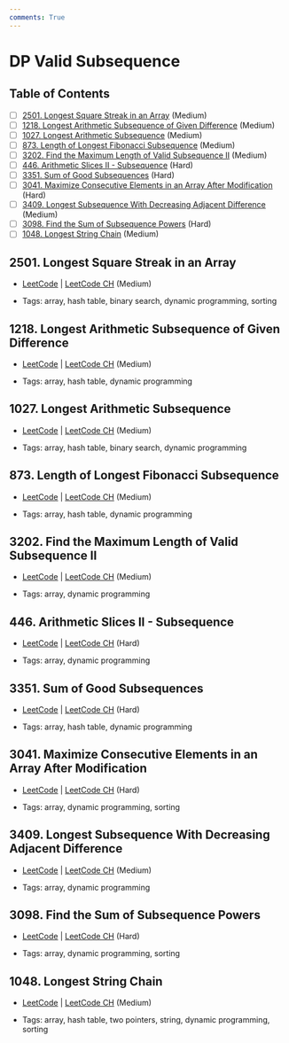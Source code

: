 ```yaml
---
comments: True
---
```


# DP Valid Subsequence

## Table of Contents

- [ ] [2501. Longest Square Streak in an Array](https://leetcode.cn/problems/longest-square-streak-in-an-array/) (Medium)
- [ ] [1218. Longest Arithmetic Subsequence of Given Difference](https://leetcode.cn/problems/longest-arithmetic-subsequence-of-given-difference/) (Medium)
- [ ] [1027. Longest Arithmetic Subsequence](https://leetcode.cn/problems/longest-arithmetic-subsequence/) (Medium)
- [ ] [873. Length of Longest Fibonacci Subsequence](https://leetcode.cn/problems/length-of-longest-fibonacci-subsequence/) (Medium)
- [ ] [3202. Find the Maximum Length of Valid Subsequence II](https://leetcode.cn/problems/find-the-maximum-length-of-valid-subsequence-ii/) (Medium)
- [ ] [446. Arithmetic Slices II - Subsequence](https://leetcode.cn/problems/arithmetic-slices-ii-subsequence/) (Hard)
- [ ] [3351. Sum of Good Subsequences](https://leetcode.cn/problems/sum-of-good-subsequences/) (Hard)
- [ ] [3041. Maximize Consecutive Elements in an Array After Modification](https://leetcode.cn/problems/maximize-consecutive-elements-in-an-array-after-modification/) (Hard)
- [ ] [3409. Longest Subsequence With Decreasing Adjacent Difference](https://leetcode.cn/problems/longest-subsequence-with-decreasing-adjacent-difference/) (Medium)
- [ ] [3098. Find the Sum of Subsequence Powers](https://leetcode.cn/problems/find-the-sum-of-subsequence-powers/) (Hard)
- [ ] [1048. Longest String Chain](https://leetcode.cn/problems/longest-string-chain/) (Medium)

## 2501. Longest Square Streak in an Array

-   [LeetCode](https://leetcode.com/problems/longest-square-streak-in-an-array/) | [LeetCode CH](https://leetcode.cn/problems/longest-square-streak-in-an-array/) (Medium)

-   Tags: array, hash table, binary search, dynamic programming, sorting
## 1218. Longest Arithmetic Subsequence of Given Difference

-   [LeetCode](https://leetcode.com/problems/longest-arithmetic-subsequence-of-given-difference/) | [LeetCode CH](https://leetcode.cn/problems/longest-arithmetic-subsequence-of-given-difference/) (Medium)

-   Tags: array, hash table, dynamic programming
## 1027. Longest Arithmetic Subsequence

-   [LeetCode](https://leetcode.com/problems/longest-arithmetic-subsequence/) | [LeetCode CH](https://leetcode.cn/problems/longest-arithmetic-subsequence/) (Medium)

-   Tags: array, hash table, binary search, dynamic programming
## 873. Length of Longest Fibonacci Subsequence

-   [LeetCode](https://leetcode.com/problems/length-of-longest-fibonacci-subsequence/) | [LeetCode CH](https://leetcode.cn/problems/length-of-longest-fibonacci-subsequence/) (Medium)

-   Tags: array, hash table, dynamic programming
## 3202. Find the Maximum Length of Valid Subsequence II

-   [LeetCode](https://leetcode.com/problems/find-the-maximum-length-of-valid-subsequence-ii/) | [LeetCode CH](https://leetcode.cn/problems/find-the-maximum-length-of-valid-subsequence-ii/) (Medium)

-   Tags: array, dynamic programming
## 446. Arithmetic Slices II - Subsequence

-   [LeetCode](https://leetcode.com/problems/arithmetic-slices-ii-subsequence/) | [LeetCode CH](https://leetcode.cn/problems/arithmetic-slices-ii-subsequence/) (Hard)

-   Tags: array, dynamic programming
## 3351. Sum of Good Subsequences

-   [LeetCode](https://leetcode.com/problems/sum-of-good-subsequences/) | [LeetCode CH](https://leetcode.cn/problems/sum-of-good-subsequences/) (Hard)

-   Tags: array, hash table, dynamic programming
## 3041. Maximize Consecutive Elements in an Array After Modification

-   [LeetCode](https://leetcode.com/problems/maximize-consecutive-elements-in-an-array-after-modification/) | [LeetCode CH](https://leetcode.cn/problems/maximize-consecutive-elements-in-an-array-after-modification/) (Hard)

-   Tags: array, dynamic programming, sorting
## 3409. Longest Subsequence With Decreasing Adjacent Difference

-   [LeetCode](https://leetcode.com/problems/longest-subsequence-with-decreasing-adjacent-difference/) | [LeetCode CH](https://leetcode.cn/problems/longest-subsequence-with-decreasing-adjacent-difference/) (Medium)

-   Tags: array, dynamic programming
## 3098. Find the Sum of Subsequence Powers

-   [LeetCode](https://leetcode.com/problems/find-the-sum-of-subsequence-powers/) | [LeetCode CH](https://leetcode.cn/problems/find-the-sum-of-subsequence-powers/) (Hard)

-   Tags: array, dynamic programming, sorting
## 1048. Longest String Chain

-   [LeetCode](https://leetcode.com/problems/longest-string-chain/) | [LeetCode CH](https://leetcode.cn/problems/longest-string-chain/) (Medium)

-   Tags: array, hash table, two pointers, string, dynamic programming, sorting
